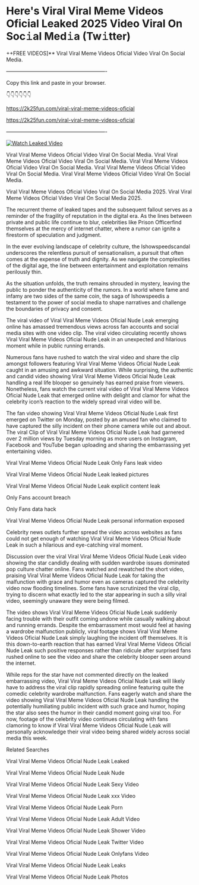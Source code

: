 # Here's ️Viral Viral Meme Videos Oficial Leaked 2025 Video Viral On Soc𝚒al Med𝚒a (Tw𝚒tter)

++FREE VIDEOS]** ️Viral Viral Meme Videos Oficial Video Viral On Social Media.

———————————————————-

Copy this link and paste in your browser.

👇👇👇👇👇👇

https://2k25fun.com/️viral-viral-meme-videos-oficial

https://2k25fun.com/️viral-viral-meme-videos-oficial

———————————————————-

[![Watch Leaked Video](https://miro.medium.com/v2/resize:fit:828/format:webp/1*cilzJN44JGOrTw9NJCrNHA.gif "Watch Leaked Video")](https://2k25fun.com/️viral-viral-meme-videos-oficial)

️Viral Viral Meme Videos Oficial Video Viral On Social Media. ️Viral Viral Meme Videos Oficial Video Viral On Social Media. ️Viral Viral Meme Videos Oficial Video Viral On Social Media. ️Viral Viral Meme Videos Oficial Video Viral On Social Media. ️Viral Viral Meme Videos Oficial Video Viral On Social Media.

️Viral Viral Meme Videos Oficial Video Viral On Social Media 2025. ️Viral Viral Meme Videos Oficial Video Viral On Social Media 2025.

The recurrent theme of leaked tapes and the subsequent fallout serves as a reminder of the fragility of reputation in the digital era. As the lines between private and public life continue to blur, celebrities like Prison Officerfind themselves at the mercy of internet chatter, where a rumor can ignite a firestorm of speculation and judgment.

In the ever evolving landscape of celebrity culture, the Ishowspeedscandal underscores the relentless pursuit of sensationalism, a pursuit that often comes at the expense of truth and dignity. As we navigate the complexities of the digital age, the line between entertainment and exploitation remains perilously thin.

As the situation unfolds, the truth remains shrouded in mystery, leaving the public to ponder the authenticity of the rumors. In a world where fame and infamy are two sides of the same coin, the saga of Ishowspeedis a testament to the power of social media to shape narratives and challenge the boundaries of privacy and consent.

The viral video of ️Viral Viral Meme Videos Oficial Nude Leak emerging online has amassed tremendous views across fan accounts and social media sites with one video clip. The viral video circulating recently shows ️Viral Viral Meme Videos Oficial Nude Leak in an unexpected and hilarious moment while in public running errands.

Numerous fans have rushed to watch the viral video and share the clip amongst followers featuring ️Viral Viral Meme Videos Oficial Nude Leak caught in an amusing and awkward situation. While surprising, the authentic and candid video showing ️Viral Viral Meme Videos Oficial Nude Leak handling a real life blooper so genuinely has earned praise from viewers. Nonetheless, fans watch the current viral video of ️Viral Viral Meme Videos Oficial Nude Leak that emerged online with delight and clamor for what the celebrity icon’s reaction to the widely spread viral video will be.

The fan video showing ️Viral Viral Meme Videos Oficial Nude Leak first emerged on Twitter on Monday, posted by an amused fan who claimed to have captured the silly incident on their phone camera while out and about. The viral Clip of ️Viral Viral Meme Videos Oficial Nude Leak had garnered over 2 million views by Tuesday morning as more users on Instagram, Facebook and YouTube began uploading and sharing the embarrassing yet entertaining video.

️Viral Viral Meme Videos Oficial Nude Leak Only Fans leak video

️Viral Viral Meme Videos Oficial Nude Leak leaked pictures

️Viral Viral Meme Videos Oficial Nude Leak explicit content leak

Only Fans account breach

Only Fans data hack

️Viral Viral Meme Videos Oficial Nude Leak personal information exposed

Celebrity news outlets further spread the video across websites as fans could not get enough of watching ️Viral Viral Meme Videos Oficial Nude Leak in such a hilarious and eye-catching viral moment.

Discussion over the viral ️Viral Viral Meme Videos Oficial Nude Leak video showing the star candidly dealing with sudden wardrobe issues dominated pop culture chatter online. Fans watched and rewatched the short video, praising ️Viral Viral Meme Videos Oficial Nude Leak for taking the malfunction with grace and humor even as cameras captured the celebrity video now flooding timelines. Some fans have scrutinized the viral clip, trying to discern what exactly led to the star appearing in such a silly viral video, seemingly unaware they were being filmed.

The video shows ️Viral Viral Meme Videos Oficial Nude Leak suddenly facing trouble with their outfit coming undone while casually walking about and running errands. Despite the embarrassment most would feel at having a wardrobe malfunction publicly, viral footage shows ️Viral Viral Meme Videos Oficial Nude Leak simply laughing the incident off themselves. It is this down-to-earth reaction that has earned ️Viral Viral Meme Videos Oficial Nude Leak such positive responses rather than ridicule after surprised fans rushed online to see the video and share the celebrity blooper seen around the internet.

While reps for the star have not commented directly on the leaked embarrassing video, ️Viral Viral Meme Videos Oficial Nude Leak will likely have to address the viral clip rapidly spreading online featuring quite the comedic celebrity wardrobe malfunction. Fans eagerly watch and share the video showing ️Viral Viral Meme Videos Oficial Nude Leak handling the potentially humiliating public incident with such grace and humor, hoping the star also sees the humor in their candid moment going viral too. For now, footage of the celebrity video continues circulating with fans clamoring to know if ️Viral Viral Meme Videos Oficial Nude Leak will personally acknowledge their viral video being shared widely across social media this week.

Related Searches

️Viral Viral Meme Videos Oficial Nude Leak Leaked

️Viral Viral Meme Videos Oficial Nude Leak Nude

️Viral Viral Meme Videos Oficial Nude Leak Sexy Video

️Viral Viral Meme Videos Oficial Nude Leak xxx Video

️Viral Viral Meme Videos Oficial Nude Leak Porn

️Viral Viral Meme Videos Oficial Nude Leak Adult Video

️Viral Viral Meme Videos Oficial Nude Leak Shower Video

️Viral Viral Meme Videos Oficial Nude Leak Twitter Video

️Viral Viral Meme Videos Oficial Nude Leak Onlyfans Video

️Viral Viral Meme Videos Oficial Nude Leak Leaks

️Viral Viral Meme Videos Oficial Nude Leak Photos
